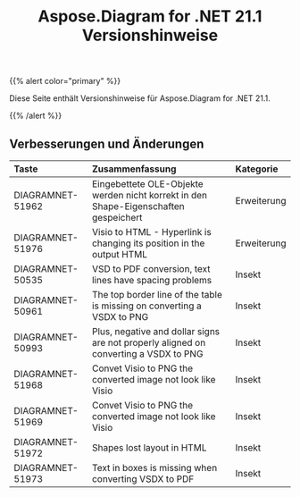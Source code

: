 ﻿---
title: Aspose.Diagram for .NET 21.1 Versionshinweise
type: docs
weight: 12
url: /de/net/aspose-diagram-for-net-21-1-release-notes/
---
{{% alert color="primary" %}} 

Diese Seite enthält Versionshinweise für Aspose.Diagram for .NET 21.1.

{{% /alert %}} 
## **Verbesserungen und Änderungen**

|**Taste**|**Zusammenfassung**|**Kategorie**|
|:- |:- |:- |
|DIAGRAMNET-51962|Eingebettete OLE-Objekte werden nicht korrekt in den Shape-Eigenschaften gespeichert|Erweiterung|
|DIAGRAMNET-51976|Visio to HTML - Hyperlink is changing its position in the output HTML|Erweiterung|
|DIAGRAMNET-50535|VSD to PDF conversion, text lines have spacing problems|Insekt|
|DIAGRAMNET-50961|The top border line of the table is missing on converting a VSDX to PNG|Insekt|
|DIAGRAMNET-50993|Plus, negative and dollar signs are not properly aligned on converting a VSDX to PNG|Insekt|
|DIAGRAMNET-51968|Convet Visio to PNG the converted image not look like Visio|Insekt|
|DIAGRAMNET-51969|Convet Visio to PNG the converted image not look like Visio|Insekt|
|DIAGRAMNET-51972|Shapes lost layout in HTML|Insekt|
|DIAGRAMNET-51973|Text in boxes is missing when converting VSDX to PDF|Insekt|
